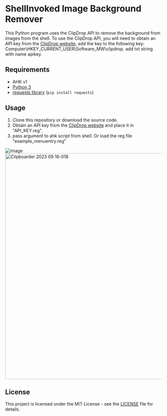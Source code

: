 # ShellInvoked Image Background Remover

This Python program uses the ClipDrop API to remove the background from images from the shell.
To use the ClipDrop API, you will need to obtain an API key from the [ClipDrop website](https://clipdrop.co/apis/account), add the key to the following key: Computer\HKEY_CURRENT_USER\Software\_MW\clipdrop. add txt string with name apikey.



## Requirements
- AHK v1
- [Python 3](https://www.python.org/downloads/)
- [requests library](https://pypi.org/project/requests/) (`pip install requests`)

## Usage

1. Clone this repository or download the source code.
2. Obtain an API key from the [ClipDrop website](https://clipdrop.co/apis/account) and place it in "API_KEY.reg".
3. pass argument to ahk script from shell. Or load the reg file "example_menuentry.reg"

![image](https://github.com/wolfman616/WinShellInvoked-Image-Background-Remover/assets/62726599/2d650ef1-bb0b-4f37-a9f3-17960ac49568)
<img width="727" alt="Clipboarder 2023 09 16-018" src="https://github.com/wolfman616/WinShellInvoked-Image-Background-Remover/assets/62726599/ef37f8d4-2d83-40b2-9668-da3823236042">

## License

This project is licensed under the MIT License - see the [LICENSE](LICENSE) file for details.
